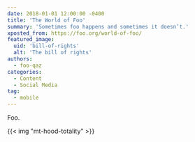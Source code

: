 ```yaml
---
date: 2018-01-01 12:00:00 -0400
title: 'The World of Foo'
summary: 'Sometimes foo happens and sometimes it doesn’t.'
xposted_from: https://foo.org/world-of-foo/
featured_image:
  uid: 'bill-of-rights'
  alt: 'The bill of rights'
authors:
  - foo-qaz
categories:
  - Content
  - Social Media
tag:
  - mobile
---
```


Foo.

{{< img "mt-hood-totality" >}}
